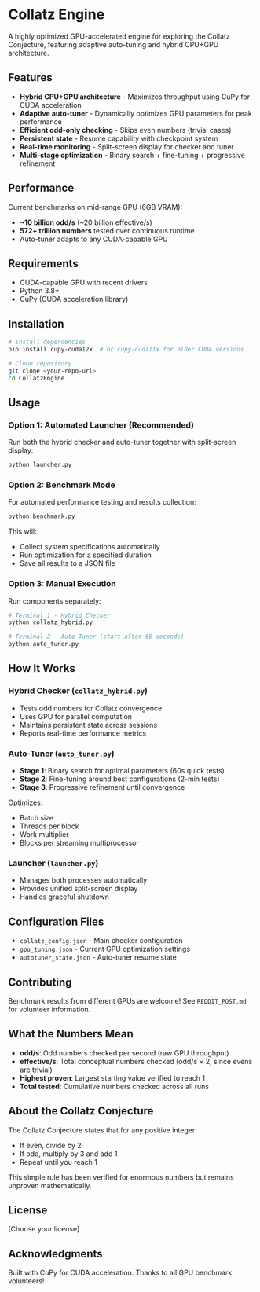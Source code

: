 # Collatz Engine

A highly optimized GPU-accelerated engine for exploring the Collatz Conjecture, featuring adaptive auto-tuning and hybrid CPU+GPU architecture.

## Features

- **Hybrid CPU+GPU architecture** - Maximizes throughput using CuPy for CUDA acceleration
- **Adaptive auto-tuner** - Dynamically optimizes GPU parameters for peak performance
- **Efficient odd-only checking** - Skips even numbers (trivial cases)
- **Persistent state** - Resume capability with checkpoint system
- **Real-time monitoring** - Split-screen display for checker and tuner
- **Multi-stage optimization** - Binary search + fine-tuning + progressive refinement

## Performance

Current benchmarks on mid-range GPU (6GB VRAM):
- **~10 billion odd/s** (~20 billion effective/s)
- **572+ trillion numbers** tested over continuous runtime
- Auto-tuner adapts to any CUDA-capable GPU

## Requirements

- CUDA-capable GPU with recent drivers
- Python 3.8+
- CuPy (CUDA acceleration library)

## Installation

```bash
# Install dependencies
pip install cupy-cuda12x  # or cupy-cuda11x for older CUDA versions

# Clone repository
git clone <your-repo-url>
cd CollatzEngine
```

## Usage

### Option 1: Automated Launcher (Recommended)

Run both the hybrid checker and auto-tuner together with split-screen display:

```bash
python launcher.py
```

### Option 2: Benchmark Mode

For automated performance testing and results collection:

```bash
python benchmark.py
```

This will:
- Collect system specifications automatically
- Run optimization for a specified duration
- Save all results to a JSON file

### Option 3: Manual Execution

Run components separately:

```bash
# Terminal 1 - Hybrid Checker
python collatz_hybrid.py

# Terminal 2 - Auto-Tuner (start after 60 seconds)
python auto_tuner.py
```

## How It Works

### Hybrid Checker (`collatz_hybrid.py`)
- Tests odd numbers for Collatz convergence
- Uses GPU for parallel computation
- Maintains persistent state across sessions
- Reports real-time performance metrics

### Auto-Tuner (`auto_tuner.py`)
- **Stage 1**: Binary search for optimal parameters (60s quick tests)
- **Stage 2**: Fine-tuning around best configurations (2-min tests)
- **Stage 3**: Progressive refinement until convergence

Optimizes:
- Batch size
- Threads per block
- Work multiplier
- Blocks per streaming multiprocessor

### Launcher (`launcher.py`)
- Manages both processes automatically
- Provides unified split-screen display
- Handles graceful shutdown

## Configuration Files

- `collatz_config.json` - Main checker configuration
- `gpu_tuning.json` - Current GPU optimization settings
- `autotuner_state.json` - Auto-tuner resume state

## Contributing

Benchmark results from different GPUs are welcome! See `REDDIT_POST.md` for volunteer information.

## What the Numbers Mean

- **odd/s**: Odd numbers checked per second (raw GPU throughput)
- **effective/s**: Total conceptual numbers checked (odd/s × 2, since evens are trivial)
- **Highest proven**: Largest starting value verified to reach 1
- **Total tested**: Cumulative numbers checked across all runs

## About the Collatz Conjecture

The Collatz Conjecture states that for any positive integer:
- If even, divide by 2
- If odd, multiply by 3 and add 1
- Repeat until you reach 1

This simple rule has been verified for enormous numbers but remains unproven mathematically.

## License

[Choose your license]

## Acknowledgments

Built with CuPy for CUDA acceleration. Thanks to all GPU benchmark volunteers!
